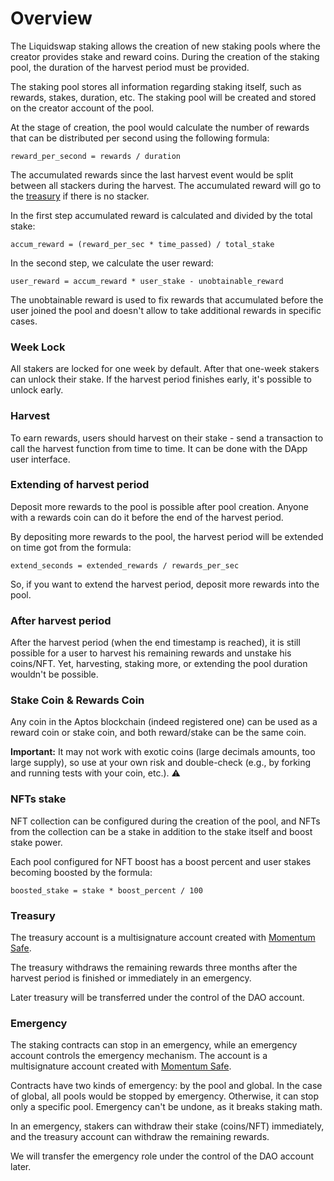 # Overview

The Liquidswap staking allows the creation of new staking pools where the creator provides stake and reward coins. During the creation of the staking pool, the duration of the harvest period must be provided.

The staking pool stores all information regarding staking itself, such as rewards, stakes, duration, etc. The staking pool will be created and stored on the creator account of the pool.

At the stage of creation, the pool would calculate the number of rewards that can be distributed per second using the following formula:

`reward_per_second = rewards / duration`&#x20;

The accumulated rewards since the last harvest event would be split between all stackers during the harvest. The accumulated reward will go to the [treasury](overview.md#treasury) if there is no stacker.

In the first step accumulated reward is calculated and divided by the total stake:

`accum_reward = (reward_per_sec * time_passed) / total_stake`

In the second step, we calculate the user reward:

`user_reward = accum_reward * user_stake - unobtainable_reward`

The unobtainable reward is used to fix rewards that accumulated before the user joined the pool and doesn't allow to take additional rewards in specific cases.

### Week Lock

All stakers are locked for one week by default. After that one-week stakers can unlock their stake. If the harvest period finishes early, it's possible to unlock early.

### Harvest

To earn rewards, users should harvest on their stake - send a transaction to call the harvest function from time to time. It can be done with the DApp user interface.

### Extending of harvest period

Deposit more rewards to the pool is possible after pool creation. Anyone with a rewards coin can do it before the end of the harvest period.

By depositing more rewards to the pool, the harvest period will be extended on time got from the formula:

`extend_seconds = extended_rewards / rewards_per_sec`

So, if you want to extend the harvest period, deposit more rewards into the pool.

### After harvest period

After the harvest period (when the end timestamp is reached), it is still possible for a user to harvest his remaining rewards and unstake his coins/NFT. Yet, harvesting, staking more, or extending the pool duration wouldn't be possible.

### Stake Coin & Rewards Coin

Any coin in the Aptos blockchain (indeed registered one) can be used as a reward coin or stake coin, and both reward/stake can be the same coin.&#x20;

**Important:** It may not work with exotic coins (large decimals amounts, too large supply), so use at your own risk and double-check (e.g., by forking and running tests with your coin, etc.). :warning:

### NFTs stake

NFT collection can be configured during the creation of the pool, and NFTs from the collection can be a stake in addition to the stake itself and boost stake power.

Each pool configured for NFT boost has a boost percent and user stakes becoming boosted by the formula:

```
boosted_stake = stake * boost_percent / 100
```

### Treasury

The treasury account is a multisignature account created with [Momentum Safe](https://github.com/Momentum-Safe).

The treasury withdraws the remaining rewards three months after the harvest period is finished or immediately in an emergency.

Later treasury will be transferred under the control of the DAO account.

### Emergency

The staking contracts can stop in an emergency, while an emergency account controls the emergency mechanism. The account is a multisignature account created with [Momentum Safe](https://github.com/Momentum-Safe).

Contracts have two kinds of emergency: by the pool and global. In the case of global, all pools would be stopped by emergency. Otherwise, it can stop only a specific pool. Emergency can't be undone, as it breaks staking math.

In an emergency, stakers can withdraw their stake (coins/NFT) immediately, and the treasury account can withdraw the remaining rewards.

We will transfer the emergency role under the control of the DAO account later.
